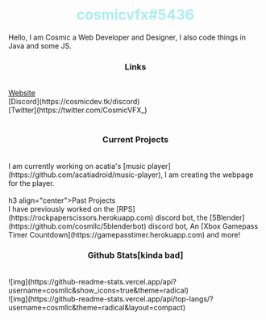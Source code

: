 <h1 align="center" style="color: #adeeef">cosmicvfx#5436</h1>
<p>Hello, I am Cosmic a Web Developer and Designer, I also code things in Java and some JS.</p>

<h3 align="center">Links</h3><br>
<a href="https://cosmicdev.tk/">Website</a> <br>
[Discord](https://cosmicdev.tk/discord) <br>
[Twitter](https://twitter.com/CosmicVFX_) <br>
<br>
<h3 align="center">Current Projects</h3><br>
I am currently working on acatia's [music player](https://github.com/acatiadroid/music-player), I am creating the webpage for the player. <br>

<br>
h3 align="center">Past Projects</h3><br>
I have previously worked on the [RPS](https://rockpaperscissors.herokuapp.com) discord bot, the [5Blender](https://github.com/cosmllc/5blenderbot) discord bot, An [Xbox Gamepass Timer Countdown](https://gamepasstimer.herokuapp.com) and more!<br>
<h3 align="center">Github Stats[kinda bad]</h3><br>
![img](https://github-readme-stats.vercel.app/api?username=cosmllc&show_icons=true&theme=radical)<br>
![img](https://github-readme-stats.vercel.app/api/top-langs/?username=cosmllc&theme=radical&layout=compact)
